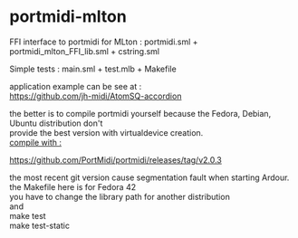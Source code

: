 # portmidi-mlton
FFI interface to portmidi for MLton : <cr>
portmidi.sml + portmidi_mlton_FFI_lib.sml + cstring.sml

Simple tests : main.sml + test.mlb + Makefile

application example can be see at :<br>
https://github.com/jh-midi/AtomSQ-accordion

the better is to compile portmidi yourself because the Fedora, Debian, Ubuntu distribution don't <br>
provide the best version with virtualdevice creation.<br>
<ins> compile with :</ins> <br>

https://github.com/PortMidi/portmidi/releases/tag/v2.0.3<br>

the most recent git version cause segmentation fault when starting Ardour.
<br>
the Makefile here is for Fedora 42<br>
you have to change the library path for another distribution<br>
and <br>
make test </br>
make test-static<br>









